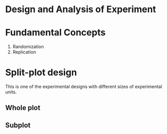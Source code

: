 # Design and Analysis of Experiment


# Fundamental Concepts
1. Randomization
2. Replication








# Split-plot design 
This is one of the experimental designs with different sizes of experimental units. 

## Whole plot
## Subplot



